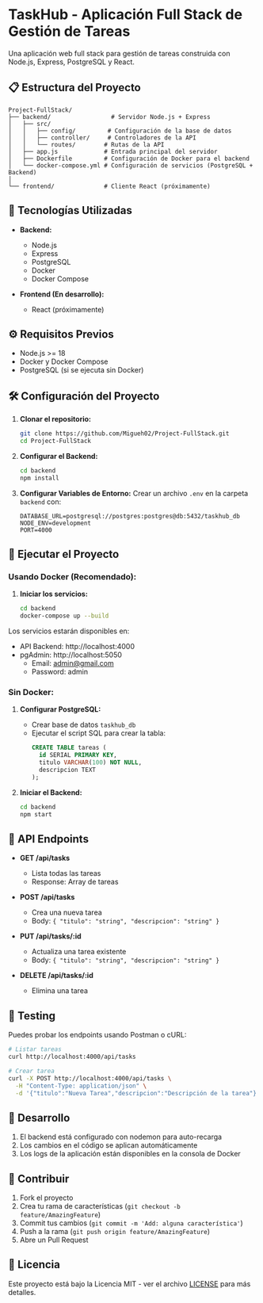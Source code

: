 # TaskHub - Aplicación Full Stack de Gestión de Tareas

Una aplicación web full stack para gestión de tareas construida con Node.js, Express, PostgreSQL y React.

## 📋 Estructura del Proyecto

```
Project-FullStack/
├── backend/                 # Servidor Node.js + Express
│   ├── src/
│   │   ├── config/         # Configuración de la base de datos
│   │   ├── controller/     # Controladores de la API
│   │   └── routes/        # Rutas de la API
│   ├── app.js             # Entrada principal del servidor
│   ├── Dockerfile         # Configuración de Docker para el backend
│   └── docker-compose.yml # Configuración de servicios (PostgreSQL + Backend)
│
└── frontend/              # Cliente React (próximamente)
```

## 🚀 Tecnologías Utilizadas

- **Backend:**
  - Node.js
  - Express
  - PostgreSQL
  - Docker
  - Docker Compose

- **Frontend (En desarrollo):**
  - React (próximamente)

## ⚙️ Requisitos Previos

- Node.js >= 18
- Docker y Docker Compose
- PostgreSQL (si se ejecuta sin Docker)

## 🛠️ Configuración del Proyecto

1. **Clonar el repositorio:**
   ```bash
   git clone https://github.com/Migueh02/Project-FullStack.git
   cd Project-FullStack
   ```

2. **Configurar el Backend:**
   ```bash
   cd backend
   npm install
   ```

3. **Configurar Variables de Entorno:**
   Crear un archivo `.env` en la carpeta `backend` con:
   ```env
   DATABASE_URL=postgresql://postgres:postgres@db:5432/taskhub_db
   NODE_ENV=development
   PORT=4000
   ```

## 🚀 Ejecutar el Proyecto

### Usando Docker (Recomendado):

1. **Iniciar los servicios:**
   ```bash
   cd backend
   docker-compose up --build
   ```

Los servicios estarán disponibles en:
- API Backend: http://localhost:4000
- pgAdmin: http://localhost:5050
  - Email: admin@gmail.com
  - Password: admin

### Sin Docker:

1. **Configurar PostgreSQL:**
   - Crear base de datos `taskhub_db`
   - Ejecutar el script SQL para crear la tabla:
     ```sql
     CREATE TABLE tareas (
       id SERIAL PRIMARY KEY,
       titulo VARCHAR(100) NOT NULL,
       descripcion TEXT
     );
     ```

2. **Iniciar el Backend:**
   ```bash
   cd backend
   npm start
   ```

## 📡 API Endpoints

- **GET /api/tasks**
  - Lista todas las tareas
  - Response: Array de tareas

- **POST /api/tasks**
  - Crea una nueva tarea
  - Body: `{ "titulo": "string", "descripcion": "string" }`

- **PUT /api/tasks/:id**
  - Actualiza una tarea existente
  - Body: `{ "titulo": "string", "descripcion": "string" }`

- **DELETE /api/tasks/:id**
  - Elimina una tarea

## 🧪 Testing

Puedes probar los endpoints usando Postman o cURL:

```bash
# Listar tareas
curl http://localhost:4000/api/tasks

# Crear tarea
curl -X POST http://localhost:4000/api/tasks \
  -H "Content-Type: application/json" \
  -d '{"titulo":"Nueva Tarea","descripcion":"Descripción de la tarea"}'
```

## 📝 Desarrollo

1. El backend está configurado con nodemon para auto-recarga
2. Los cambios en el código se aplican automáticamente
3. Los logs de la aplicación están disponibles en la consola de Docker

## 🤝 Contribuir

1. Fork el proyecto
2. Crea tu rama de características (`git checkout -b feature/AmazingFeature`)
3. Commit tus cambios (`git commit -m 'Add: alguna característica'`)
4. Push a la rama (`git push origin feature/AmazingFeature`)
5. Abre un Pull Request

## 📄 Licencia

Este proyecto está bajo la Licencia MIT - ver el archivo [LICENSE](LICENSE) para más detalles.
